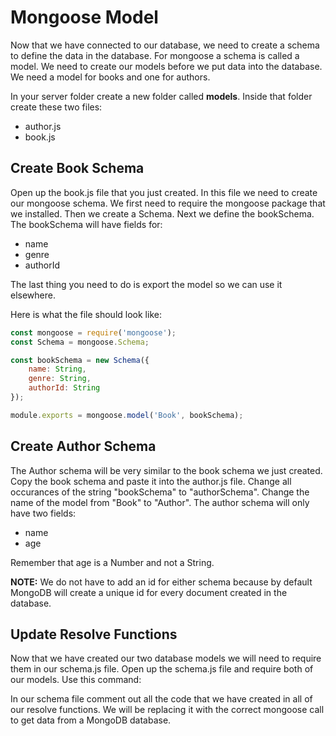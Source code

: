 # Mongoose Model

Now that we have connected to our database, we need to create a schema to define the data in the database. For mongoose a schema is called a model. We need to create our models before we put data into the database. We need a model for books and one for authors.

In your server folder create a new folder called **models**. Inside that folder create these two files:
* author.js
* book.js

## Create Book Schema

Open up the book.js file that you just created. In this file we need to create our mongoose schema. We first need to require the mongoose package that we installed. Then we create a Schema.  Next we define the bookSchema.  The bookSchema will have fields for:
* name
* genre
* authorId

The last thing you need to do is export the model so we can use it elsewhere.

Here is what the file should look like:

```js
const mongoose = require('mongoose');
const Schema = mongoose.Schema;

const bookSchema = new Schema({
    name: String,
    genre: String,
    authorId: String
});

module.exports = mongoose.model('Book', bookSchema);
```
## Create Author Schema

The Author schema will be very similar to the book schema we just created. Copy the book schema and paste it into the author.js file. Change all occurances of the string "bookSchema" to "authorSchema". Change the name of the model from "Book" to "Author".  The author schema will only have two fields:
* name
* age

Remember that age is a Number and not a String.

**NOTE:** We do not have to add an id for either schema because by default MongoDB will create a unique id for every document created in the database.


## Update Resolve Functions

Now that we have created our two database models we will need to require them in our schema.js file. Open up the schema.js file and require both of our models. Use this command:

In our schema file comment out all the code that we have created in all of our resolve functions. We will be replacing it with the correct mongoose call to get data from a MongoDB database.